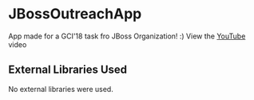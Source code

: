 # JBossOutreachApp
App made for a GCI'18 task fro JBoss Organization! :)
View the 
[YouTube](https://youtu.be/W9x4Am9JqYI) video
## External Libraries Used
No external libraries were used.
